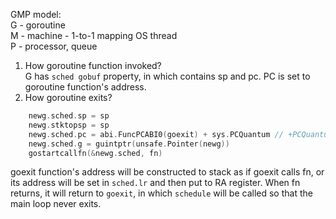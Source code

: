 GMP model:  
G - goroutine  
M - machine - 1-to-1 mapping OS thread  
P - processor, queue  

1. How goroutine function invoked?  
G has `sched gobuf` property, in which contains sp and pc. PC is set to goroutine function's address.
2. How goroutine exits?
```go
	newg.sched.sp = sp
	newg.stktopsp = sp
	newg.sched.pc = abi.FuncPCABI0(goexit) + sys.PCQuantum // +PCQuantum so that previous instruction is in same function
	newg.sched.g = guintptr(unsafe.Pointer(newg))
	gostartcallfn(&newg.sched, fn)
```
goexit function's address will be constructed to stack as if goexit calls fn, or its address will be set in `sched.lr` and then put to RA register. When fn returns, it will return to `goexit`, in which `schedule` will be called so that the main loop never exits.

